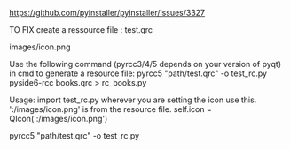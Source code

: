 https://github.com/pyinstaller/pyinstaller/issues/3327

TO FIX create a ressource file : test.qrc

<!DOCTYPE RCC><RCC version="1.0">
<qresource prefix="/">
   <file>images/icon.png</file>
</qresource>
</RCC>

Use the following command (pyrcc3/4/5 depends on your version of pyqt) in cmd to generate a resource file:
pyrcc5 "path/test.qrc" -o test_rc.py
pyside6-rcc books.qrc > rc_books.py

Usage:
import test_rc.py
wherever you are setting the icon use this. ':/images/icon.png' is from the resource file.
self.icon = QIcon(':/images/icon.png')


pyrcc5 "path/test.qrc" -o test_rc.py